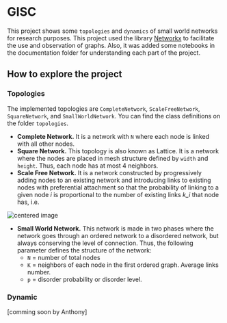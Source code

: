 # GISC

This project shows some `topologies` and `dynamics` of small world networks for research purposes. This project used the library [Networkx](https://networkx.github.io/) to facilitate the use and observation of graphs.
Also, it was added some notebooks in the documentation folder for understanding each part of the project.

## How to explore the project

### Topologies 

The implemented topologies are `CompleteNetwork`, `ScaleFreeNetwork`, `SquareNetwork`, and `SmallWorldNetwork`. You can find the class definitions on the folder `topologies`.

- **Complete Network.** It is a network with `N` where each node is linked with all other nodes.
- **Square Network.** This topology is also known as Lattice. It is a network where the nodes are placed in mesh structure defined by `width` and `height`. Thus, each node has at most 4 neighbors. 
- **Scale Free Network.** It is a network constructed by progressively adding nodes to an existing network and introducing links to existing nodes with preferential attachment so that the probability of linking to a given node *i* is proportional to the number of existing links *k_i* that node has, i.e.
<img alt="centered image" src="https://render.githubusercontent.com/render/math?math=P(\text{linking to node i}) \sim \frac{k_i}{\sum_j k_j}">

- **Small World Network.** This network is made in two phases where the network goes through an ordered network to a disordered network, but always conserving the level of connection. Thus, the following parameter defines the structure of the network:
	* `N` = number of total nodes
	* `K` = neighbors of each node in the first ordered graph. Average links number.
	* `p` = disorder probability or disorder level.

### Dynamic

[comming soon by Anthony]